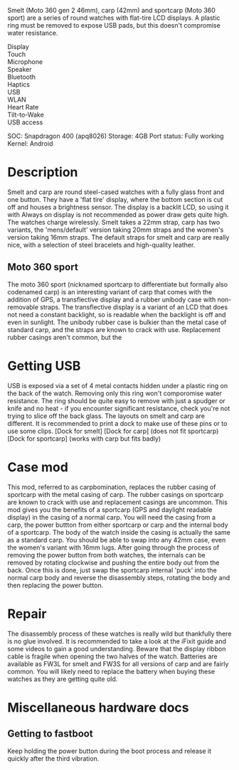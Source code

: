 Smelt (Moto 360 gen 2 46mm), carp (42mm) and sportcarp (Moto 360 sport) are a series of round watches with flat-tire LCD displays. A plastic ring must be removed to expose USB pads, but this doesn't compromise water resistance.

<div class="support-row">
  <div class="support-col">Display<div class="support-col-good"></div></div>
  <div class="support-col">Touch<div class="support-col-good"></div></div>
  <div class="support-col">Microphone<div class="support-col-good"></div></div>
  <div class="support-col">Speaker<div class="support-col-good"></div></div>
  <div class="support-col">Bluetooth<div class="support-col-good"></div></div>
  <div class="support-col">Haptics<div class="support-col-good"></div></div>
  <div class="support-col">USB<div class="support-col-good"></div></div>
  <div class="support-col">WLAN<div class="support-col-good"></div></div>
  <div class="support-col">Heart Rate<div class="support-col-good"></div></div>
  <div class="support-col">Tilt-to-Wake<div class="support-col-good"></div></div>
  <div class="support-col">USB access<div class="support-col-bad"></div></div>
</div>

SOC: Snapdragon 400 (apq8026)
Storage: 4GB
Port status: Fully working
Kernel: Android

# Description
Smelt and carp are round steel-cased watches with a fully glass front and one button. They have a 'flat tire' display, where the bottom section is cut off and houses a brightness sensor. The display is a backlit LCD, so using it with Always on display is not recommended as power draw gets quite high. The watches charge wirelessly. Smelt takes a 22mm strap, carp has two variants, the 'mens/default' version taking 20mm straps and the women's version taking 16mm straps. The default straps for smelt and carp are really nice, with a selection of steel bracelets and high-quality leather.

## Moto 360 sport
The moto 360 sport (nicknamed sportcarp to differentiate but formally also codenamed carp) is an interesting variant of carp that comes with the addition of GPS, a transflective display and a rubber unibody case with non-removable straps. The transflective display is a variant of an LCD that does not need a constant backlight, so is readable when the backlight is off and even in sunlight. The unibody rubber case is bulkier than the metal case of standard carp, and the straps are known to crack with use. Replacement rubber casings aren't common, but the

# Getting USB
USB is exposed via a set of 4 metal contacts hidden under a plastic ring on the back of the watch. Removing only this ring won't comporomise water resistance. The ring should be quite easy to remove with just a spudger or knife and no heat - if you encounter significant resistance, check you're not trying to slice off the back glass.
The layouts on smelt and carp are different. It is recommended to print a dock to make use of these pins or to use some clips.
[Dock for smelt]
[Dock for carp] (does not fit sportcarp)
[Dock for sportcarp] (works with carp but fits badly)

# Case mod
This mod, referred to as carpbomination, replaces the rubber casing of sportcarp with the metal casing of carp.
The rubber casings on sportcarp are known to crack with use and replacement casings are uncommon. This mod gives you the benefits of a sportcarp (GPS and daylight readable display) in the casing of a normal carp.
You will need the casing from a carp, the power buttton from either sportcarp or carp and the internal body of a sportcarp.
The body of the watch inside the casing is actually the same as a standard carp. You should be able to swap into any 42mm case, even the women's variant with 16mm lugs.
After going through the process of removing the power button from both watches, the internals can be removed by rotating clockwise and pushing the entire body out from the back. Once this is done, just swap the sportcarp internal 'puck' into the normal carp body and reverse the disassembly steps, rotating the body and then replacing the power button.

# Repair
The disassembly process of these watches is really wild but thankfully there is no glue involved. It is recommended to take a look at the iFixit guide and some videos to gain a good understanding. Beware that the display ribbon cable is fragile when opening the two halves of the watch. Batteries are available as FW3L for smelt and FW3S for all versions of carp and are fairly common. You will likely need to replace the battery when buying these watches as they are getting quite old.

# Miscellaneous hardware docs
## Getting to fastboot
Keep holding the power button during the boot process and release it quickly after the third vibration.
